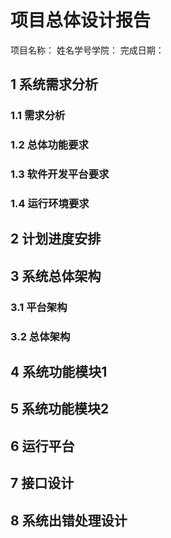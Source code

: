 # 项目总体设计报告
项目名称：
姓名学号学院：
完成日期：

## 1 系统需求分析
### 1.1 需求分析
### 1.2 总体功能要求
### 1.3 软件开发平台要求
### 1.4 运行环境要求

## 2 计划进度安排

## 3 系统总体架构
### 3.1 平台架构
### 3.2 总体架构

## 4 系统功能模块1

## 5 系统功能模块2

## 6 运行平台
## 7 接口设计
## 8 系统出错处理设计